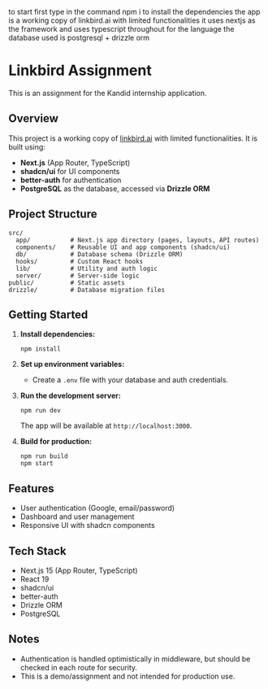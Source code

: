 to start first type in the command npm i to install the dependencies
the app is a working copy of linkbird.ai with limited functionalities 
it uses nextjs as the framework and uses typescript throughout for the language
the database used is postgresql + drizzle orm

# Linkbird Assignment

This is an assignment for the Kandid internship application.

## Overview

This project is a working copy of [linkbird.ai](https://linkbird.ai) with limited functionalities. It is built using:

- **Next.js** (App Router, TypeScript)
- **shadcn/ui** for UI components
- **better-auth** for authentication
- **PostgreSQL** as the database, accessed via **Drizzle ORM**

## Project Structure

```
src/
  app/           # Next.js app directory (pages, layouts, API routes)
  components/    # Reusable UI and app components (shadcn/ui)
  db/            # Database schema (Drizzle ORM)
  hooks/         # Custom React hooks
  lib/           # Utility and auth logic
  server/        # Server-side logic
public/          # Static assets
drizzle/         # Database migration files
```

## Getting Started

1. **Install dependencies:**
	```
	npm install
	```

2. **Set up environment variables:**
	- Create a `.env` file with your database and auth credentials.

3. **Run the development server:**
	```
	npm run dev
	```
	The app will be available at `http://localhost:3000`.

4. **Build for production:**
	```
	npm run build
	npm start
	```

## Features

- User authentication (Google, email/password)
- Dashboard and user management
- Responsive UI with shadcn components

## Tech Stack

- Next.js 15 (App Router, TypeScript)
- React 19
- shadcn/ui
- better-auth
- Drizzle ORM
- PostgreSQL

## Notes

- Authentication is handled optimistically in middleware, but should be checked in each route for security.
- This is a demo/assignment and not intended for production use.